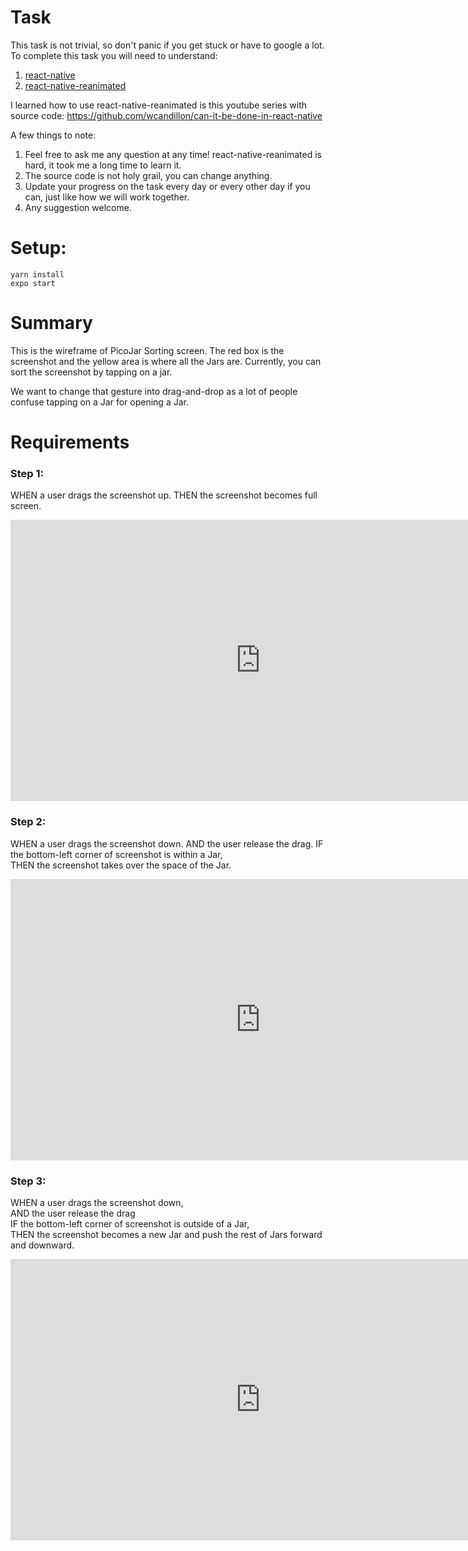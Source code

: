 # Task

This task is not trivial, so don't panic if you get stuck or have to google a lot. To complete this task you will need to understand:

1. [react-native](https://github.com/facebook/react-native)
2. [react-native-reanimated](https://github.com/software-mansion/react-native-reanimated)

I learned how to use react-native-reanimated is this youtube series with source code: https://github.com/wcandillon/can-it-be-done-in-react-native

A few things to note:

1. Feel free to ask me any question at any time! react-native-reanimated is hard, it took me a long time to learn it.
2. The source code is not holy grail, you can change anything.
3. Update your progress on the task every day or every other day if you can, just like how we will work together.
4. Any suggestion welcome.

# Setup:

```
yarn install
expo start

```

# Summary

This is the wireframe of PicoJar Sorting screen. The red box is the screenshot and the yellow area is where all the Jars are. Currently, you can sort the screenshot by tapping on a jar.

We want to change that gesture into drag-and-drop as a lot of people confuse tapping on a Jar for opening a Jar.

# Requirements

### Step 1:

WHEN a user drags the screenshot up. 
THEN the screenshot becomes full screen.  

<iframe style="border: none;" width="800" height="450" src="https://www.figma.com/embed?embed_host=share&url=https%3A%2F%2Fwww.figma.com%2Fproto%2FKsOGvQvLZLH9FMkrtCwEk3%2FPicoJarV1%3Fnode-id%3D59%253A491%26scaling%3Dmin-zoom" allowfullscreen></iframe>

### Step 2:

WHEN a user drags the screenshot down. 
AND the user release the drag. 
IF the bottom-left corner of screenshot is within a Jar,  
THEN the screenshot takes over the space of the Jar.  

<iframe style="border: none;" width="800" height="450" src="https://www.figma.com/embed?embed_host=share&url=https%3A%2F%2Fwww.figma.com%2Fproto%2FKsOGvQvLZLH9FMkrtCwEk3%2FPicoJarV1%3Fnode-id%3D59%253A612%26scaling%3Dmin-zoom" allowfullscreen></iframe>

### Step 3:

WHEN a user drags the screenshot down,  
AND the user release the drag  
IF the bottom-left corner of screenshot is outside of a Jar,  
THEN the screenshot becomes a new Jar and push the rest of Jars forward and downward.  

<iframe style="border: none;" width="800" height="450" src="https://www.figma.com/embed?embed_host=share&url=https%3A%2F%2Fwww.figma.com%2Fproto%2FKsOGvQvLZLH9FMkrtCwEk3%2FPicoJarV1%3Fnode-id%3D59%253A655%26scaling%3Dmin-zoom" allowfullscreen></iframe>
